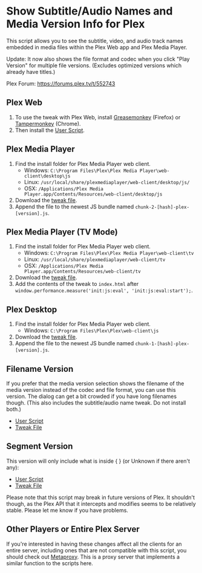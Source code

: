# Show Subtitle/Audio Names and Media Version Info for Plex

This script allows you to see the subtitle, video, and audio track names embedded in media files within the Plex Web app and Plex Media Player.

Update: It now also shows the file format and codec when you click "Play Version" for multiple file versions. (Excludes optimized versions which already have titles.)

Plex Forum: https://forums.plex.tv/t/552743

## Plex Web

1. To use the tweak with Plex Web, install [Greasemonkey](https://addons.mozilla.org/en-US/firefox/addon/greasemonkey/) (Firefox) or [Tampermonkey](https://chrome.google.com/webstore/detail/tampermonkey/dhdgffkkebhmkfjojejmpbldmpobfkfo) (Chrome).
2. Then install the [User Script](https://greasyfork.org/en/scripts/397620-show-subtitle-audio-names-for-plex).

## Plex Media Player

1. Find the install folder for Plex Media Player web client.
    - Windows: `C:\Program Files\Plex\Plex Media Player\web-client\desktop\js`
    - Linux: `/usr/local/share/plexmediaplayer/web-client/desktop/js/`
    - OSX: `/Applications/Plex Media Player.app/Contents/Resources/web-client/desktop/js`
2. Download the [tweak file](https://github.com/iwalton3/media-scripts/blob/master/inject-titles-for-plex/inject-titles-for-plex.js).
3. Append the file to the newest JS bundle named `chunk-2-[hash]-plex-[version].js`.

## Plex Media Player (TV Mode)

1. Find the install folder for Plex Media Player web client.
    - Windows: `C:\Program Files\Plex\Plex Media Player\web-client\tv`
    - Linux: `/usr/local/share/plexmediaplayer/web-client/tv`
    - OSX: `/Applications/Plex Media Player.app/Contents/Resources/web-client/tv`
2. Download the [tweak file](https://github.com/iwalton3/media-scripts/blob/master/inject-titles-for-plex/inject-titles-for-plex.js).
3. Add the contents of the tweak to `index.html` after `window.performance.measure('init:js:eval', 'init:js:eval:start');`.

## Plex Desktop

1. Find the install folder for Plex Media Player web client.
    - Windows: `C:\Program Files\Plex\Plex\web-client\js`
2. Download the [tweak file](https://github.com/iwalton3/media-scripts/blob/master/inject-titles-for-plex/inject-titles-for-plex.js).
3. Append the file to the newest JS bundle named `chunk-1-[hash]-plex-[version].js`.

## Filename Version

If you prefer that the media version selection shows the filename of the media version instead of the codec and file format, you can use this version. The dialog can get a bit crowded if you have long filenames though. (This also includes the subtitle/audio name tweak. Do not install both.)

 - [User Script](https://greasyfork.org/en/scripts/397746-show-subtitle-audio-names-and-media-file-name-for-plex/code)
 - [Tweak File](https://github.com/iwalton3/media-scripts/blob/master/inject-titles-for-plex/inject-titles-and-filenames-for-plex.js)

## Segment Version

This version will only include what is inside { } (or Unknown if there aren't any):
 - [User Script](https://greasyfork.org/en/scripts/398883-show-subtitle-audio-names-and-media-file-segment-for-plex)
 - [Tweak File](https://github.com/iwalton3/media-scripts/blob/master/inject-titles-for-plex/inject-titles-and-segments-for-plex.js)

Please note that this script may break in future versions of Plex. It shouldn't though, as the Plex API that it intercepts and modifies seems to be relatively stable. Please let me know if you have problems.

## Other Players or Entire Plex Server

If you're interested in having these changes affect all the clients for an entire server, including ones that are not compatible with this script, you should check out [Metaproxy](https://forums.plex.tv/t/metaproxy-for-plex/566250). This is a proxy server that implements a similar function to the scripts here.
